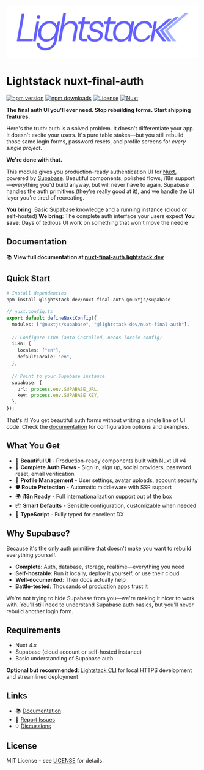 ![Lighstack logo](https://raw.githubusercontent.com/lightstack-dev/.github/refs/heads/main/assets/lighstack-logo-2025-08-protected.svg)

# Lightstack nuxt-final-auth

[![npm version][npm-version-src]][npm-version-href]
[![npm downloads][npm-downloads-src]][npm-downloads-href]
[![License][license-src]][license-href]
[![Nuxt][nuxt-src]][nuxt-href]

**The final auth UI you'll ever need. Stop rebuilding forms. Start shipping features.**

Here's the truth: auth is a solved problem. It doesn't differentiate your app. It doesn't excite your users. It's pure table stakes—but you still rebuild those same login forms, password resets, and profile screens for _every single project_.

**We're done with that.**

This module gives you production-ready authentication UI for [Nuxt](https://nuxt.com/), powered by [Supabase](https://supabase.com/). Beautiful components, polished flows, i18n support—everything you'd build anyway, but will never have to again. Supabase handles the auth primitives (they're really good at it), and we handle the UI layer you're tired of recreating.

**You bring**: Basic Supabase knowledge and a running instance (cloud or self-hosted)
**We bring**: The complete auth interface your users expect
**You save**: Days of tedious UI work on something that won't move the needle

## Documentation

📚 **View full documentation at [nuxt-final-auth.lightstack.dev](https://nuxt-final-auth.lightstack.dev)**

## Quick Start

```bash
# Install dependencies
npm install @lightstack-dev/nuxt-final-auth @nuxtjs/supabase
```

```typescript
// nuxt.config.ts
export default defineNuxtConfig({
  modules: ["@nuxtjs/supabase", "@lightstack-dev/nuxt-final-auth"],

  // Configure i18n (auto-installed, needs locale config)
  i18n: {
    locales: ["en"],
    defaultLocale: "en",
  },

  // Point to your Supabase instance
  supabase: {
    url: process.env.SUPABASE_URL,
    key: process.env.SUPABASE_KEY,
  },
});
```

That's it! You get beautiful auth forms without writing a single line of UI code. Check the [documentation](https://nuxt-final-auth.lightstack.dev) for configuration options and examples.

## What You Get

- 🎨 **Beautiful UI** - Production-ready components built with Nuxt UI v4
- 🔐 **Complete Auth Flows** - Sign in, sign up, social providers, password reset, email verification
- 👤 **Profile Management** - User settings, avatar uploads, account security
- 🛡️ **Route Protection** - Automatic middleware with SSR support
- 🌍 **i18n Ready** - Full internationalization support out of the box
- 📦 **Smart Defaults** - Sensible configuration, customizable when needed
- 🚀 **TypeScript** - Fully typed for excellent DX

## Why Supabase?

Because it's the only auth primitive that doesn't make you want to rebuild everything yourself.

- **Complete**: Auth, database, storage, realtime—everything you need
- **Self-hostable**: Run it locally, deploy it yourself, or use their cloud
- **Well-documented**: Their docs actually help
- **Battle-tested**: Thousands of production apps trust it

We're not trying to hide Supabase from you—we're making it nicer to work with. You'll still need to understand Supabase auth basics, but you'll never rebuild another login form.

## Requirements

- Nuxt 4.x
- Supabase (cloud account or self-hosted instance)
- Basic understanding of Supabase auth

**Optional but recommended**: [Lightstack CLI](https://github.com/lightstack-dev/cli) for local HTTPS development and streamlined deployment

## Links

- 📚 [Documentation](https://nuxt-final-auth.lightstack.dev)
- 🐛 [Report Issues](https://github.com/lightstack-dev/nuxt-final-auth/issues)
- 💡 [Discussions](https://github.com/lightstack-dev/nuxt-final-auth/discussions)

## License

MIT License - see [LICENSE](LICENSE) for details.

<!-- Badges -->

[npm-version-src]: https://img.shields.io/npm/v/@lightstack-dev/nuxt-final-auth/latest.svg?style=flat&colorA=020420&colorB=00DC82
[npm-version-href]: https://npmjs.com/package/@lightstack-dev/nuxt-final-auth
[npm-downloads-src]: https://img.shields.io/npm/dm/@lightstack-dev/nuxt-final-auth.svg?style=flat&colorA=020420&colorB=00DC82
[npm-downloads-href]: https://npm.chart.dev/@lightstack-dev/nuxt-final-auth
[license-src]: https://img.shields.io/npm/l/@lightstack-dev/nuxt-final-auth.svg?style=flat&colorA=020420&colorB=00DC82
[license-href]: https://npmjs.com/package/@lightstack-dev/nuxt-final-auth
[nuxt-src]: https://img.shields.io/badge/Nuxt-020420?logo=nuxt.js
[nuxt-href]: https://nuxt.com
